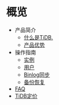 # 概览

* 产品简介
    * [什么是TiDB.](/tidb/introduction/concept)
    * [产品优势](/tidb/introduction/advantages)
* 操作指南
    * [实例](/tidb/guide/instance)
    * [用户](/tidb/guide/user)
    * [Binlog同步](/tidb/guide/binlog)
    * [备份恢复](/tidb/guide/backup)
* [FAQ](/tidb/faq)
* [TiDB定价](/tidb/price)
    
    
        
